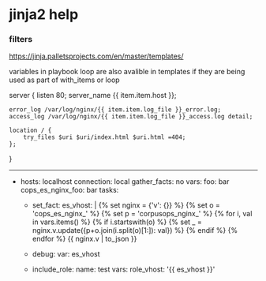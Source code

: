 # jinja2 help

### filters

  https://jinja.palletsprojects.com/en/master/templates/

variables in playbook loop are also avalible in templates if they are being used
as part of with_items or loop

server {
    listen 80;
    server_name {{ item.item.host }};

    error_log /var/log/nginx/{{ item.item.log_file }}_error.log;
    access_log /var/log/nginx/{{ item.item.log_file }}_access.log detail;

    location / {
        try_files $uri $uri/index.html $uri.html =404;
    };
}

---
- hosts: localhost
  connection: local
  gather_facts: no
  vars:
    foo: bar
    cops_es_nginx_foo: bar
  tasks:

    - set_fact:
        es_vhost: |
          {% set nginx = {'v': {}} %}
          {% set o = 'cops_es_nginx_' %}
          {% set p = 'corpusops_nginx_' %}
          {% for i, val in vars.items() %}
          {%  if i.startswith(o) %}
          {%    set _ = nginx.v.update({p+o.join(i.split(o)[1:]): val}) %}
          {%  endif %}
          {% endfor %}
          {{ nginx.v | to_json }}
    - debug:
        var: es_vhost

    - include_role:
        name: test
      vars:
        role_vhost: '{{ es_vhost }}'

